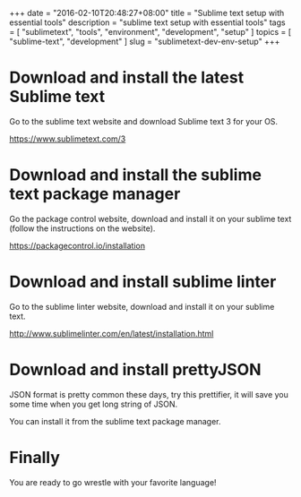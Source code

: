 +++
date = "2016-02-10T20:48:27+08:00"
title = "Sublime text setup with essential tools"
description = "sublime text setup with essential tools"
tags = [ "sublimetext", "tools", "environment", "development", "setup" ]
topics = [ "sublime-text", "development" ]
slug = "sublimetext-dev-env-setup"
+++

# Download and install the latest Sublime text

Go to the sublime text website and download Sublime text 3 for your OS.

https://www.sublimetext.com/3

# Download and install the sublime text package manager

Go the package control website, download and install it on your sublime text (follow the instructions on the website).

https://packagecontrol.io/installation

# Download and install sublime linter

Go to the sublime linter website, download and install it on your sublime text.

http://www.sublimelinter.com/en/latest/installation.html

# Download and install prettyJSON

JSON format is pretty common these days, try this prettifier, it will save you some time when you get long string of JSON.

You can install it from the sublime text package manager.

# Finally

You are ready to go wrestle with your favorite language!